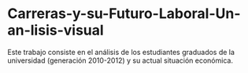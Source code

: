 # Carreras-y-su-Futuro-Laboral-Un-an-lisis-visual
Este trabajo consiste en el análisis de los estudiantes graduados de la universidad (generación 2010-2012) y su actual situación económica.

